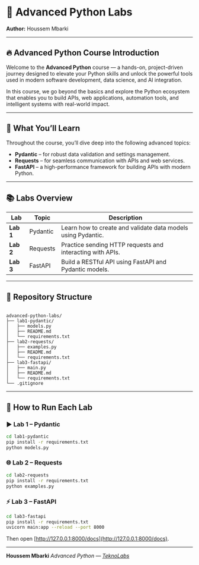 # 🐍 Advanced Python Labs  
**Author:** Houssem Mbarki  

---

## 🔥 Advanced Python Course Introduction
Welcome to the **Advanced Python** course — a hands-on, project-driven journey designed to elevate your Python skills and unlock the powerful tools used in modern software development, data science, and AI integration.

In this course, we go beyond the basics and explore the Python ecosystem that enables you to build APIs, web applications, automation tools, and intelligent systems with real-world impact.

---

## 🧠 What You’ll Learn
Throughout the course, you’ll dive deep into the following advanced topics:

- **Pydantic** – for robust data validation and settings management.  
- **Requests** – for seamless communication with APIs and web services.  
- **FastAPI** – a high-performance framework for building APIs with modern Python.

---

## 📚 Labs Overview

| Lab | Topic | Description |
|-----|--------|-------------|
| **Lab 1** | Pydantic | Learn how to create and validate data models using Pydantic. |
| **Lab 2** | Requests | Practice sending HTTP requests and interacting with APIs. |
| **Lab 3** | FastAPI | Build a RESTful API using FastAPI and Pydantic models. |

---

## 📂 Repository Structure
```

advanced-python-labs/
├── lab1-pydantic/
│   ├── models.py
│   ├── README.md
│   └── requirements.txt
├── lab2-requests/
│   ├── examples.py
│   ├── README.md
│   └── requirements.txt
├── lab3-fastapi/
│   ├── main.py
│   ├── README.md
│   └── requirements.txt
└── .gitignore

````

---

## 🧩 How to Run Each Lab

### ▶️ Lab 1 – Pydantic
```bash
cd lab1-pydantic
pip install -r requirements.txt
python models.py
````

### 🌐 Lab 2 – Requests

```bash
cd lab2-requests
pip install -r requirements.txt
python examples.py
```

### ⚡ Lab 3 – FastAPI

```bash
cd lab3-fastapi
pip install -r requirements.txt
uvicorn main:app --reload --port 8000
```

Then open [http://127.0.0.1:8000/docs](http://127.0.0.1:8000/docs).

---

**Houssem Mbarki**
*Advanced Python — [TeknoLabs](https://docs.teknolabs.net/courses/advanced-python)*
